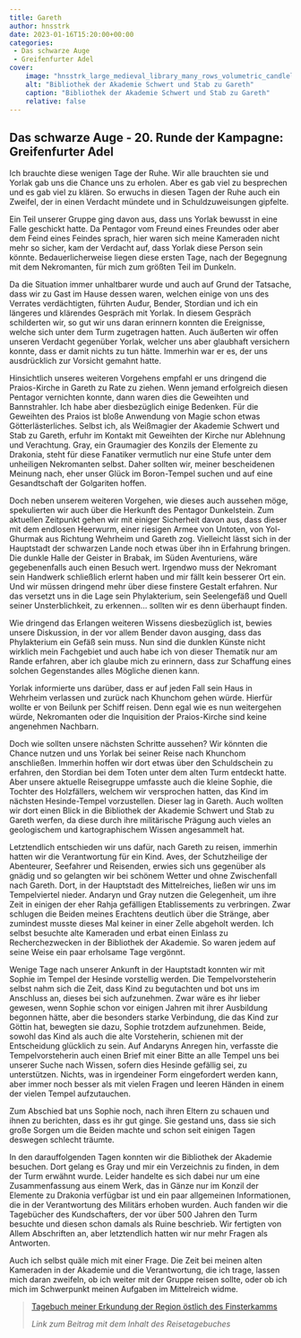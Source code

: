 ```yaml
---
title: Gareth
author: hnsstrk
date: 2023-01-16T15:20:00+00:00
categories:
 - Das schwarze Auge
 - Greifenfurter Adel
cover:
    image: "hnsstrk_large_medieval_library_many_rows_volumetric_candlelight_ad27b873-cceb-4f31-964b-e1a45246ba96-768x512.png"
    alt: "Bibliothek der Akademie Schwert und Stab zu Gareth"
    caption: "Bibliothek der Akademie Schwert und Stab zu Gareth"
    relative: false
---
```


## Das schwarze Auge - 20. Runde der Kampagne: Greifenfurter Adel

Ich brauchte diese wenigen Tage der Ruhe. Wir alle brauchten sie und Yorlak gab uns die Chance uns zu erholen. Aber es gab viel zu besprechen und es gab viel zu klären. So erwuchs in diesen Tagen der Ruhe auch ein Zweifel, der in einen Verdacht mündete und in Schuldzuweisungen gipfelte.

Ein Teil unserer Gruppe ging davon aus, dass uns Yorlak bewusst in eine Falle geschickt hatte. Da Pentagor vom Freund eines Freundes oder aber dem Feind eines Feindes sprach, hier waren sich meine Kameraden nicht mehr so sicher, kam der Verdacht auf, dass Yorlak diese Person sein könnte. Bedauerlicherweise liegen diese ersten Tage, nach der Begegnung mit dem Nekromanten, für mich zum größten Teil im Dunkeln.

Da die Situation immer unhaltbarer wurde und auch auf Grund der Tatsache, dass wir zu Gast im Hause dessen waren, welchen einige von uns des Verrates verdächtigten, führten Auđur, Bender, Stordian und ich ein längeres und klärendes Gespräch mit Yorlak. In diesem Gespräch schilderten wir, so gut wir uns daran erinnern konnten die Ereignisse, welche sich unter dem Turm zugetragen hatten. Auch äußerten wir offen unseren Verdacht gegenüber Yorlak, welcher uns aber glaubhaft versichern konnte, dass er damit nichts zu tun hätte. Immerhin war er es, der uns ausdrücklich zur Vorsicht gemahnt hatte.

Hinsichtlich unseres weiteren Vorgehens empfahl er uns dringend die Praios-Kirche in Gareth zu Rate zu ziehen. Wenn jemand erfolgreich diesen Pentagor vernichten konnte, dann waren dies die Geweihten und Bannstrahler. Ich habe aber diesbezüglich einige Bedenken. Für die Geweihten des Praios ist bloße Anwendung von Magie schon etwas Götterlästerliches. Selbst ich, als Weißmagier der Akademie Schwert und Stab zu Gareth, erfuhr im Kontakt mit Geweihten der Kirche nur Ablehnung und Verachtung. Gray, ein Graumagier des Konzils der Elemente zu Drakonia, steht für diese Fanatiker vermutlich nur eine Stufe unter dem unheiligen Nekromanten selbst. Daher sollten wir, meiner bescheidenen Meinung nach, eher unser Glück im Boron-Tempel suchen und auf eine Gesandtschaft der Golgariten hoffen.

Doch neben unserem weiteren Vorgehen, wie dieses auch aussehen möge, spekulierten wir auch über die Herkunft des Pentagor Dunkelstein. Zum aktuellen Zeitpunkt gehen wir mit einiger Sicherheit davon aus, dass dieser mit dem endlosen Heerwurm, einer riesigen Armee von Untoten, von Yol-Ghurmak aus Richtung Wehrheim und Gareth zog. Vielleicht lässt sich in der Hauptstadt der schwarzen Lande noch etwas über ihn in Erfahrung bringen. Die dunkle Halle der Geister in Brabak, im Süden Aventuriens, wäre gegebenenfalls auch einen Besuch wert. Irgendwo muss der Nekromant sein Handwerk schließlich erlernt haben und mir fällt kein besserer Ort ein. Und wir müssen dringend mehr über diese finstere Gestalt erfahren. Nur das versetzt uns in die Lage sein Phylakterium, sein Seelengefäß und Quell seiner Unsterblichkeit, zu erkennen… sollten wir es denn überhaupt finden.

Wie dringend das Erlangen weiteren Wissens diesbezüglich ist, bewies unsere Diskussion, in der vor allem Bender davon ausging, dass das Phylakterium ein Gefäß sein muss. Nun sind die dunklen Künste nicht wirklich mein Fachgebiet und auch habe ich von dieser Thematik nur am Rande erfahren, aber ich glaube mich zu erinnern, dass zur Schaffung eines solchen Gegenstandes alles Mögliche dienen kann.

Yorlak informierte uns darüber, dass er auf jeden Fall sein Haus in Wehrheim verlassen und zurück nach Khunchom gehen würde. Hierfür wollte er von Beilunk per Schiff reisen. Denn egal wie es nun weitergehen würde, Nekromanten oder die Inquisition der Praios-Kirche sind keine angenehmen Nachbarn.

Doch wie sollten unsere nächsten Schritte aussehen? Wir könnten die Chance nutzen und uns Yorlak bei seiner Reise nach Khunchom anschließen. Immerhin hoffen wir dort etwas über den Schuldschein zu erfahren, den Stordian bei dem Toten unter dem alten Turm entdeckt hatte. Aber unsere aktuelle Reisegruppe umfasste auch die kleine Sophie, die Tochter des Holzfällers, welchem wir versprochen hatten, das Kind im nächsten Hesinde-Tempel vorzustellen. Dieser lag in Gareth. Auch wollten wir dort einen Blick in die Bibliothek der Akademie Schwert und Stab zu Gareth werfen, da diese durch ihre militärische Prägung auch vieles an geologischem und kartographischem Wissen angesammelt hat.

Letztendlich entschieden wir uns dafür, nach Gareth zu reisen, immerhin hatten wir die Verantwortung für ein Kind. Aves, der Schutzheilige der Abenteurer, Seefahrer und Reisenden, erwies sich uns gegenüber als gnädig und so gelangten wir bei schönem Wetter und ohne Zwischenfall nach Gareth. Dort, in der Hauptstadt des Mittelreiches, ließen wir uns im Tempelviertel nieder. Andaryn und Gray nutzen die Gelegenheit, um ihre Zeit in einigen der eher Rahja gefälligen Etablissements zu verbringen. Zwar schlugen die Beiden meines Erachtens deutlich über die Stränge, aber zumindest musste dieses Mal keiner in einer Zelle abgeholt werden. Ich selbst besuchte alte Kameraden und erbat einen Einlass zu Recherchezwecken in der Bibliothek der Akademie. So waren jedem auf seine Weise ein paar erholsame Tage vergönnt.

Wenige Tage nach unserer Ankunft in der Hauptstadt konnten wir mit Sophie im Tempel der Hesinde vorstellig werden. Die Tempelvorsteherin selbst nahm sich die Zeit, dass Kind zu begutachten und bot uns im Anschluss an, dieses bei sich aufzunehmen. Zwar wäre es ihr lieber gewesen, wenn Sophie schon vor einigen Jahren mit ihrer Ausbildung begonnen hätte, aber die besonders starke Verbindung, die das Kind zur Göttin hat, bewegten sie dazu, Sophie trotzdem aufzunehmen. Beide, sowohl das Kind als auch die alte Vorsteherin, schienen mit der Entscheidung glücklich zu sein. Auf Andaryns Anregen hin, verfasste die Tempelvorsteherin auch einen Brief mit einer Bitte an alle Tempel uns bei unserer Suche nach Wissen, sofern dies Hesinde gefällig sei, zu unterstützen. Nichts, was in irgendeiner Form eingefordert werden kann, aber immer noch besser als mit vielen Fragen und leeren Händen in einem der vielen Tempel aufzutauchen.

Zum Abschied bat uns Sophie noch, nach ihren Eltern zu schauen und ihnen zu berichten, dass es ihr gut ginge. Sie gestand uns, dass sie sich große Sorgen um die Beiden machte und schon seit einigen Tagen deswegen schlecht träumte.

In den darauffolgenden Tagen konnten wir die Bibliothek der Akademie besuchen. Dort gelang es Gray und mir ein Verzeichnis zu finden, in dem der Turm erwähnt wurde. Leider handelte es sich dabei nur um eine Zusammenfassung aus einem Werk, das in Gänze nur im Konzil der Elemente zu Drakonia verfügbar ist und ein paar allgemeinen Informationen, die in der Verantwortung des Militärs erhoben wurden. Auch fanden wir die Tagebücher des Kundschafters, der vor über 500 Jahren den Turm besuchte und diesen schon damals als Ruine beschrieb. Wir fertigten von Allem Abschriften an, aber letztendlich hatten wir nur mehr Fragen als Antworten.

Auch ich selbst quäle mich mit einer Frage. Die Zeit bei meinen alten Kameraden in der Akademie und die Verantwortung, die ich trage, lassen mich daran zweifeln, ob ich weiter mit der Gruppe reisen sollte, oder ob ich mich im Schwerpunkt meinen Aufgaben im Mittelreich widme.

> [Tagebuch meiner Erkundung der Region östlich des Finsterkamms](https://online-resources.de/posts/2023-01-16-tagebuch-meiner-erkundung-der-region-oestlich-des-finsterkamms/)
> 
> *Link zum Beitrag mit dem Inhalt des Reisetagebuches*
